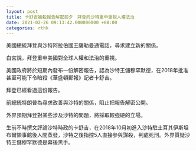 ```yaml
---
layout: post
title: 卡舒吉被殺報告解密前夕　拜登向沙特重申重視人權法治
date: 2021-02-26 09:13:42.000000000 +08:00
categories: rthk
---
```


美國總統拜登與沙特阿拉伯國王薩勒曼通電話，尋求建立新的關係。

白宮說，拜登重申美國對全球人權和法治的重視。

美國政府將於短期內發布一份解密報告，認為沙特王儲穆罕默德，在2018年批准甚至可能下令暗殺《華盛頓郵報》記者卡舒吉。

拜登已經看過這份報告。

前總統特朗普為尋求改善與沙特的關係，阻止把報告解密公開。

外界預期拜登對某些涉及沙特的問題，將採取較強硬的立場。

生前不時撰文評論沙特時政的卡舒吉，在2018年10月初進入沙特駐土耳其伊斯坦布爾領事館後人間蒸發，沙特之後指控5人直接參與謀殺，判處死刑。外界質疑沙特王儲穆罕默德是幕後黑手。
